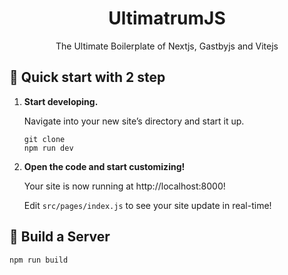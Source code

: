 <h1 align="center"> UltimatrumJS </h1>
<p align="center"> The Ultimate Boilerplate of Nextjs, Gastbyjs and Vitejs </p>


## 🚀 Quick start with 2 step

1.  **Start developing.**

    Navigate into your new site’s directory and start it up.

    ```shell
    git clone
    npm run dev
    ```

2.  **Open the code and start customizing!**

    Your site is now running at http://localhost:8000!

    Edit `src/pages/index.js` to see your site update in real-time!



## 🚀 Build a Server

```shell
npm run build
```

